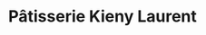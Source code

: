 ---
title: "Pâtisserie Kieny Laurent"
url: /riedisheim/patisserie-kieny-laurent/
shop: pâtisserie
---